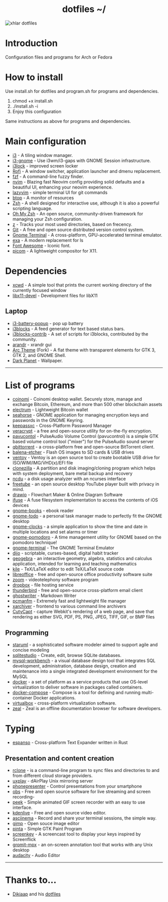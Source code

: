 <h1 align="center">dotfiles  ~/</h1>


![xhlar dotfiles](https://camo.githubusercontent.com/c6c38eef47a0cfa9a5a46505a77da416b2ca724e71543f85c97a0cc3dba769ad/68747470733a2f2f6e76636861642e636f6d2f62616e6e65722e77656270)

# Introduction
Configuration files and programs for Arch or Fedora

# How to install

Use install.sh for dotfiles and program.sh for programs and dependencies.

1. chmod +x install.sh
2. ./install.sh -i
3. Enjoy this configuration

Same instructions as above for programs and dependencies.

# Main configuration

- [i3](https://github.com/i3/i3) - A tiling window manager.
- [i3-gnome](https://github.com/i3-gnome/i3-gnome) - Use i3wm/i3-gaps with GNOME Session infrastructure.
- [i3lock](https://github.com/i3/i3lock) - improved screen locker
- [Rofi](https://github.com/davatorium/rofi) - A window switcher, application launcher and dmenu replacement.
- [fzf](https://github.com/junegunn/fzf) - A command-line fuzzy finder.
- [nvim](https://github.com/NvChad/NvChad) - Blazing fast Neovim config providing solid defaults and a beautiful UI, enhancing your neovim experience.
- [lazyvim](https://github.com/jesseduffield/lazygit) - simple terminal UI for git commands
- [btop](https://github.com/aristocratos/btop) - A monitor of resources
- [Zsh](https://github.com/zsh-users/zsh) - A shell designed for interactive use, although it is also a powerful scripting language.
- [Oh My Zsh](https://github.com/ohmyzsh/ohmyzsh) - An open source, community-driven framework for managing your Zsh configuration.
- [z](https://github.com/rupa/z) - Tracks your most used directories, based on frecency.
- [Git](https://github.com/git/git) - A free and open source distributed version control system.
- [Gnome Terminal](https://github.com/GNOME/gnome-terminal) - A cross-platform, GPU-accelerated terminal emulator.
- [exa](https://github.com/ogham/exa) - A modern replacement for ls
- [Font Awesome](https://github.com/FortAwesome/Font-Awesome) - Iconic font.
- [picom](https://github.com/yshui/picom) - A lightweight compositor for X11.

# Dependencies
- [xcwd](https://github.com/schischi/xcwd) - A simple tool that prints the current working directory of the currently focused window
- [libx11-devel](https://packages.fedoraproject.org/pkgs/libX11/libX11-devel/) - Development files for libX11

## Laptop
- [i3-battery-popup](https://website.org/) - pop up battery
- [i3blocks](https://github.com/vivien/i3blocks) - A feed generator for text based status bars.
- [i3blocks-contrib](https://github.com/vivien/i3blocks-contrib) - A set of scripts for i3blocks, contributed by the community.
- [arandr](https://github.com/) - xrandr gui
- [Arc Theme](https://github.com/arc-design/arc-theme) (Fork) - A flat theme with transparent elements for GTK 3, GTK 2, and GNOME Shell.
- [Dark Planet](https://www.pling.com/p/1163924/) - Wallpaper.

---
# List of programs 

- [coinomi](https://www.coinomi.com/) - Coinomi desktop wallet. Securely store, manage and exchange Bitcoin, Ethereum, and more than 500 other blockchain assets
- [electrum](https://electrum.org/) - Lightweight Bitcoin wallet 
- [seahorse](https://aur.archlinux.org/packages/seahorse-git) - GNOME application for managing encryption keys and passwords in the GNOME Keyring.
- [keepassxc](https://keepassxc.org/) - Cross-Platform Password Manager
- [veracrypt](https://www.veracrypt.fr/code/VeraCrypt/) - a free and open-source utility for on-the-fly encryption.
- [pavucontol](https://freedesktop.org/software/pulseaudio/pavucontrol/) - PulseAudio Volume Control (pavucontrol) is a simple GTK based volume control tool ("mixer") for the PulseAudio sound server
- [qbittorrent](https://www.qbittorrent.org/) - a cross-platform free and open-source BitTorrent client.
- [balena-etcher](https://www.balena.io/etcher/) - Flash OS images to SD cards & USB drives
- [ventoy](https://www.ventoy.net/en/index.html) - Ventoy is an open source tool to create bootable USB drive for ISO/WIM/IMG/VHD(x)/EFI file
- [clonezilla](https://clonezilla.org/) - A partition and disk imaging/cloning program which helps with system deployment, bare metal backup and recovery
- [ncdu](https://dev.yorhel.nl/ncdu) -  a disk usage analyzer with an ncurses interface
- [freetube](https://github.com/FreeTubeApp/FreeTube) - an open source desktop YouTube player built with privacy in mind.
- [drawio](https://app.diagrams.net/) - Flowchart Maker & Online Diagram Software
- [ifuse](https://github.com/libimobiledevice/ifuse) - A fuse filesystem implementation to access the contents of iOS devices
- [gnome-books](https://launchpad.net/ubuntu/+source/gnome-books) - ebook reader 
- [gnome-todo](https://gitlab.gnome.org/GNOME/gnome-todo) - a personal task manager made to perfectly fit the GNOME desktop
- [gnome-clocks](https://gitlab.gnome.org/GNOME/gnome-clocks) - a simple application to show the time and date in multiple locations and set alarms or timer
- [gnome-pomodoro](https://github.com/gnome-pomodoro/gnome-pomodoro) - A time management utility for GNOME based on the pomodoro technique!
- [gnome-terminal](https://archlinux.org/packages/extra/x86_64/gnome-terminal/) - The GNOME Terminal Emulator
- [dijo](https://github.com/nerdypepper/dijo) - scriptable, curses-based, digital habit tracker
- [geogebra](https://geogebra.org/) - an interactive geometry, algebra, statistics and calculus application, intended for learning and teaching mathematics
- [kile](https://kile.sourceforge.io/) - TeX/LaTeX editor to edit TeX/LaTeX source code
- [libreoffice](https://www.libreoffice.org/) -  free and open-source office productivity software suite
- [zoom](https://zoom.com) -  videotelephony software program
- [dropbox](https://dropbox.com) - file hosting service 
- [thunderbird](https://www.thunderbird.net/) - free and open-source cross-platform email client
- [ghostwriter](https://wereturtle.github.io/ghostwriter/) - Markdown Writer 
- [pcmanfm](https://github.com/lxde/pcmanfm) - Extremely fast and lightweight file manager
- [xarchiver](https://archlinux.org/packages/community/x86_64/xarchiver/) - frontend to various command line archivers
- [CutyCapt](https://github.com/amw/CutyCapt) - capture Webkit's rendering of a web page, and save that rendering as either SVG, PDF, PS, PNG, JPEG, TIFF, GIF, or BMP files

## Programming
- [staruml](https://staruml.io/) - a sophisticated software modeler aimed to support agile and concise modeling
- [sqlitestudio](https://sqlitestudio.pl/) - Create, edit, browse SQLite databases.
- [mysql-workbench](https://www.mysql.com/products/workbench/) - a visual database design tool that integrates SQL development, administration, database design, creation and maintenance into a single integrated development environment for the MySQL 
- [docker](https://www.docker.com/) - a set of platform as a service products that use OS-level virtualization to deliver software in packages called containers.
- [docker-compose](https://docs.docker.com/compose/install/) - Compose is a tool for defining and running multi-container Docker applications.
- [virtualbox](https://www.virtualbox.org/) - cross-platform virtualization software.
- [zeal](https://www.zealdocs.org/) - Zeal is an offline documentation browser for software developers.

# Typing
- [espanso](https://github.com/espanso/espanso) - Cross-platform Text Expander written in Rust 

## Presentation and content creation
- [rclone](https://github.com/rclone/rclone) - is a command-line program to sync files and directories to and from different cloud storage providers.
- [uxplay](https://github.com/antimof/UxPlay) - dAirPlay Unix mirroring server
- [phonepresenter](https://phonepresenter.github.io/) - Control presentations from your smartphone
- [obs](https://github.com/obsproject/obs-studio) - Free and open source software for live streaming and screen recording- 
- [peek](https://github.com/phw/peek) - Simple animated GIF screen recorder with an easy to use interface. 
- [kdenlive](https://github.com/KDE/kdenlive) - Free and open source video editor.
- [asciinema](https://asciinema.org/) - Record and share your terminal sessions, the simple way.
- [gimp](https://github.com/GNOME/gimp) - Open souce image editor 
- [pinta](https://github.com/PintaProject/Pinta) - Simple GTK Paint Program
- [screenkey](https://github.com/wavexx/screenkey) - A screencast tool to display your keys inspired by Screenflick
- [gromit-mpx](https://github.com/bk138/gromit-mpx) - an on-screen annotation tool that works with any Unix desktop
- [audacity](https://github.com/audacity/audacity) - Audio Editor

---
 # Thanks to...
- [Dikiaap](https://github.com/dikiaap) and his [dotfiles](https://github.com/dikiaap/dotfiles)
